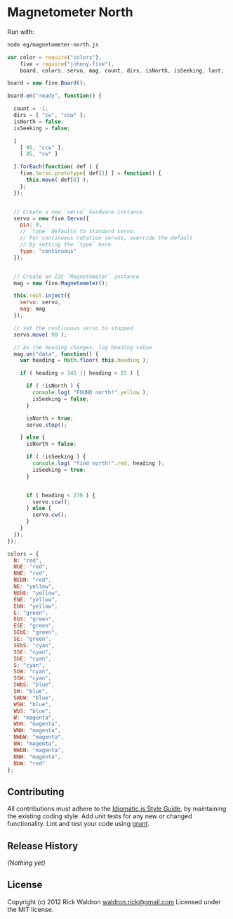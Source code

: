 # Magnetometer North

Run with:
```bash
node eg/magnetometer-north.js
```


```javascript
var color = require("colors"),
    five = require("johnny-five"),
    board, colors, servo, mag, count, dirs, isNorth, isSeeking, last;

board = new five.Board();

board.on("ready", function() {

  count = -1;
  dirs = [ "cw", "ccw" ];
  isNorth = false;
  isSeeking = false;

  [
    [ 95, "ccw" ],
    [ 85, "cw" ]

  ].forEach(function( def ) {
    five.Servo.prototype[ def[1] ] = function() {
      this.move( def[0] );
    };
  });


  // Create a new `servo` hardware instance.
  servo = new five.Servo({
    pin: 9,
    // `type` defaults to standard servo.
    // For continuous rotation servos, override the default
    // by setting the `type` here
    type: "continuous"
  });


  // Create an I2C `Magnetometer` instance
  mag = new five.Magnetometer();

  this.repl.inject({
    servo: servo,
    mag: mag
  });

  // set the continuous servo to stopped
  servo.move( 90 );

  // As the heading changes, log heading value
  mag.on("data", function() {
    var heading = Math.floor( this.heading );

    if ( heading > 345 || heading < 15 ) {

      if ( !isNorth ) {
        console.log( "FOUND north!".yellow );
        isSeeking = false;
      }

      isNorth = true;
      servo.stop();

    } else {
      isNorth = false;

      if ( !isSeeking ) {
        console.log( "find north!".red, heading );
        isSeeking = true;
      }


      if ( heading < 270 ) {
        servo.ccw();
      } else {
        servo.cw();
      }
    }
  });
});

colors = {
  N: "red",
  NbE: "red",
  NNE: "red",
  NEbN: "red",
  NE: "yellow",
  NEbE: "yellow",
  ENE: "yellow",
  EbN: "yellow",
  E: "green",
  EbS: "green",
  ESE: "green",
  SEbE: "green",
  SE: "green",
  SEbS: "cyan",
  SSE: "cyan",
  SbE: "cyan",
  S: "cyan",
  SbW: "cyan",
  SSW: "cyan",
  SWbS: "blue",
  SW: "blue",
  SWbW: "blue",
  WSW: "blue",
  WbS: "blue",
  W: "magenta",
  WbN: "magenta",
  WNW: "magenta",
  NWbW: "magenta",
  NW: "magenta",
  NWbN: "magenta",
  NNW: "magenta",
  NbW: "red"
};

```













## Contributing
All contributions must adhere to the [Idiomatic.js Style Guide](https://github.com/rwldrn/idiomatic.js),
by maintaining the existing coding style. Add unit tests for any new or changed functionality. Lint and test your code using [grunt](https://github.com/cowboy/grunt).

## Release History
_(Nothing yet)_

## License
Copyright (c) 2012 Rick Waldron <waldron.rick@gmail.com>
Licensed under the MIT license.
